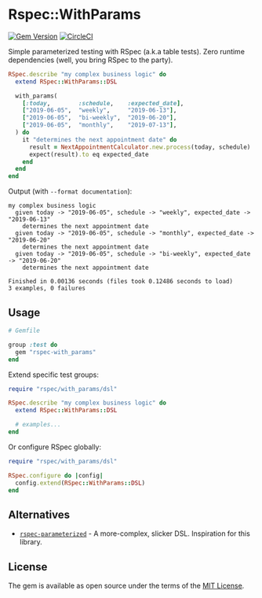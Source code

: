 # Rspec::WithParams

[![Gem Version](https://badge.fury.io/rb/rspec-with_params.svg)](https://rubygems.org/gems/rspec-with_params) [![CircleCI](https://circleci.com/gh/odlp/rspec-with_params.svg?style=shield)](https://circleci.com/gh/odlp/rspec-with_params)

Simple parameterized testing with RSpec (a.k.a table tests). Zero runtime
dependencies (well, you bring RSpec to the party).

```ruby
RSpec.describe "my complex business logic" do
  extend RSpec::WithParams::DSL

  with_params(
    [:today,        :schedule,    :expected_date],
    ["2019-06-05",  "weekly",     "2019-06-13"],
    ["2019-06-05",  "bi-weekly",  "2019-06-20"],
    ["2019-06-05",  "monthly",    "2019-07-13"],
  ) do
    it "determines the next appointment date" do
      result = NextAppointmentCalculator.new.process(today, schedule)
      expect(result).to eq expected_date
    end
  end
end
```

Output (with `--format documentation`):

```
my complex business logic
  given today -> "2019-06-05", schedule -> "weekly", expected_date -> "2019-06-13"
    determines the next appointment date
  given today -> "2019-06-05", schedule -> "monthly", expected_date -> "2019-06-20"
    determines the next appointment date
  given today -> "2019-06-05", schedule -> "bi-weekly", expected_date -> "2019-06-20"
    determines the next appointment date

Finished in 0.00136 seconds (files took 0.12486 seconds to load)
3 examples, 0 failures
```

## Usage

```ruby
# Gemfile

group :test do
  gem "rspec-with_params"
end
```

Extend specific test groups:

```ruby
require "rspec/with_params/dsl"

RSpec.describe "my complex business logic" do
  extend RSpec::WithParams::DSL

  # examples...
end
```

Or configure RSpec globally:

```ruby
require "rspec/with_params/dsl"

RSpec.configure do |config|
  config.extend(RSpec::WithParams::DSL)
end
```

## Alternatives

- [`rspec-parameterized`][rspec-parameterized] - A more-complex, slicker DSL.
  Inspiration for this library.

[rspec-parameterized]: https://github.com/tomykaira/rspec-parameterized

## License

The gem is available as open source under the terms of the [MIT License](https://opensource.org/licenses/MIT).
